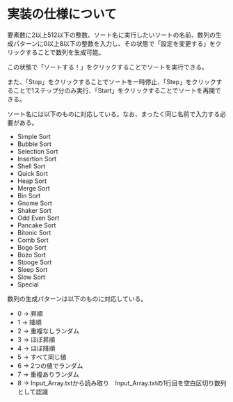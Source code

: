 # 実装の仕様について

要素数に2以上512以下の整数、ソート名に実行したいソートの名前、数列の生成パターンに0以上8以下の整数を入力し、その状態で「設定を変更する」をクリックすることで数列を生成可能。

この状態で「ソートする！」をクリックすることでソートを実行できる。

また、「Stop」をクリックすることでソートを一時停止、「Step」をクリックすることで1ステップ分のみ実行、「Start」をクリックすることでソートを再開できる。

ソート名には以下のものに対応している。なお、まったく同じ名前で入力する必要がある。
+ Simple Sort
+ Bubble Sort
+ Selection Sort
+ Insertion Sort
+ Shell Sort
+ Quick Sort
+ Heap Sort
+ Merge Sort
+ Bin Sort
+ Gnome Sort
+ Shaker Sort
+ Odd Even Sort
+ Pancake Sort
+ Bitonic Sort
+ Comb Sort
+ Bogo Sort
+ Bozo Sort
+ Stooge Sort
+ Sleep Sort
+ Slow Sort
+ Special

数列の生成パターンは以下のものに対応している。
+ 0 -> 昇順
+ 1 -> 降順
+ 2 -> 重複なしランダム
+ 3 -> ほぼ昇順
+ 4 -> ほぼ降順
+ 5 -> すべて同じ値
+ 6 -> 2つの値でランダム
+ 7 -> 重複ありランダム
+ 8 -> Input_Array.txtから読み取り　Input_Array.txtの1行目を空白区切り数列として認識
